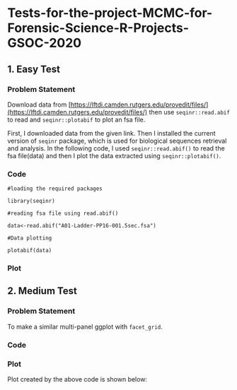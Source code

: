 # Tests-for-the-project-MCMC-for-Forensic-Science-R-Projects-GSOC-2020

## 1. Easy Test

### Problem Statement

Download data from [https://lftdi.camden.rutgers.edu/provedit/files/](https://lftdi.camden.rutgers.edu/provedit/files/) then use `seqinr::read.abif` to read and `seqinr::plotabif` to plot an fsa file.

First, I downloaded data from the given link. Then I installed the current version of `seqinr` package, which is used for biological sequences retrieval and analysis. In the following code, I used `seqinr::read.abif()` to read the fsa file(data) and then I plot the data extracted using `seqinr::plotabif()`.

### Code
```
#loading the required packages

library(seqinr)

#reading fsa file using read.abif()

data<-read.abif("A01-Ladder-PP16-001.5sec.fsa")

#Data plotting

plotabif(data)
```
### Plot


## 2. Medium Test

### Problem Statement

To make a similar multi-panel ggplot with `facet_grid`.

### Code

### Plot

Plot created by the above code is shown below:

